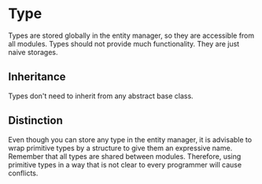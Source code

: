 Type
====

Types are stored globally in the entity manager, so they are accessible from all
modules. Types should not provide much functionality. They are just naive
storages.

Inheritance
-----------

Types don't need to inherit from any abstract base class.

Distinction
-----------

Even though you can store any type in the entity manager, it is advisable to
wrap primitive types by a structure to give them an expressive name. Remember
that all types are shared between modules. Therefore, using primitive types in a
way that is not clear to every programmer will cause conflicts.
